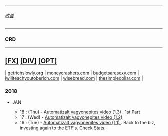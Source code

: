 
---

###### [改善](https://github.com/ttltrk/0C/blob/master/README.MD)

---

### CRD

---

[[FX]]()
[[DIV]](https://github.com/ttltrk/ELSE/blob/master/CRD/DIV/DIVS.MD)
[[OPT]]()
---

| [getrichslowly.org](http://www.getrichslowly.org/) |
[moneycrashers.com](https://www.moneycrashers.com/) |
[budgetsaresexy.com](http://www.budgetsaresexy.com/) |
[iwillteachyoutoberich.com](https://www.iwillteachyoutoberich.com/) |
[wisebread.com](http://www.wisebread.com/) |
[thesimpledollar.com](https://www.thesimpledollar.com/) |

### 2018

  * JAN
  
    * 18 : (Thu) - [Automatizalt vagyonepites video (1.3) ](http://osztalekportfolio.com/kurzus/automatizalt_vagyonepites/p/az_elso_lepesek). 1st Part
    * 17 : (Wed) - [Automatizalt vagyonepites video (1.2) ](http://osztalekportfolio.com/kurzus/automatizalt_vagyonepites/p/az_elso_lepesek)
    * 16 : (Tue) - [Automatizalt vagyonepites video (1.1) ](http://osztalekportfolio.com/kurzus/automatizalt_vagyonepites/p/az_elso_lepesek). Back to the biz, investing again to the ETF's. Check Stats.
    

